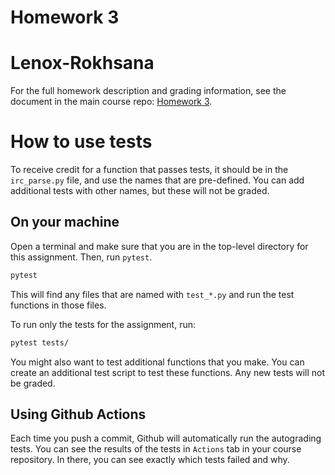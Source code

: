 # Homework 3
# Lenox-Rokhsana

For the full homework description and grading
information, see the document in the main course 
repo:
[Homework 3](https://github.com/lspitzley/bfor206_spring2022/blob/main/homework/Homework%203.md).

# How to use tests 

To receive credit for a function that passes tests, it should
be in the `irc_parse.py` file, and use the names that are 
pre-defined. You can add additional tests with other names, but
these will not be graded. 

## On your machine

Open a terminal and make sure that you
are in the top-level directory for this assignment.
Then, run `pytest`.

```bash
pytest
```

This will find any files that are named with `test_*.py` and run
the test functions in those files.

To run only the tests for the assignment, run:
```bash
pytest tests/
```

You might also want to test additional functions that you make.
You can create an additional test script to test these functions.
Any new tests will not be graded. 


## Using Github Actions

Each time you push a commit, Github will automatically 
run the autograding tests. You can see the results
of the tests in `Actions` tab in your course 
repository. In there, you can see exactly 
which tests failed and why. 


